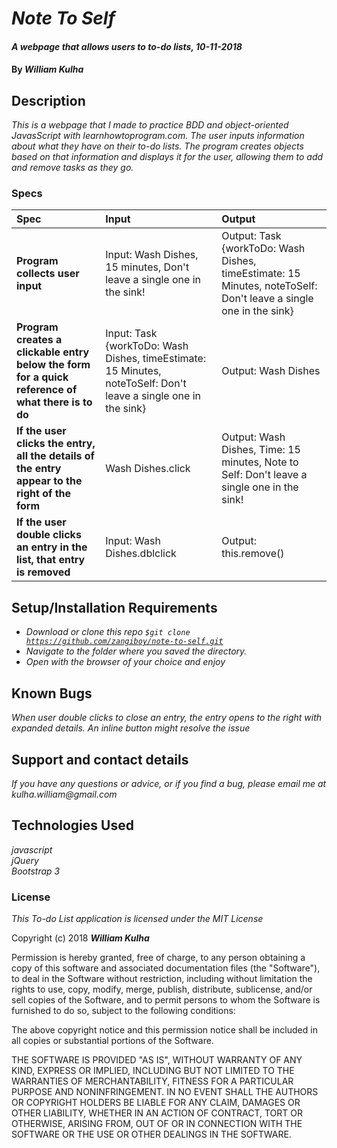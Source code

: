 # _Note To Self_

#### _A webpage that allows users to to-do lists, 10-11-2018_

#### By _**William Kulha**_

## Description

_This is a webpage that I made to practice BDD and object-oriented JavasScript with learnhowtoprogram.com. The user inputs information about what they have on their to-do lists. The program creates objects based on that information and displays it for the user, allowing them to add and remove tasks as they go._

### Specs
| Spec | Input | Output |
| :-------------     | :------------- | :------------- |
**Program collects user input** | Input: Wash Dishes, 15 minutes, Don't leave a single one in the sink! | Output: Task {workToDo: Wash Dishes, timeEstimate: 15 Minutes, noteToSelf: Don't leave a single one in the sink} |
**Program creates a clickable entry below the form for a quick reference of what there is to do** | Input: Task {workToDo: Wash Dishes, timeEstimate: 15 Minutes, noteToSelf: Don't leave a single one in the sink}  | Output: Wash Dishes |
**If the user clicks the entry, all the details of the entry appear to the right of the form** | Wash Dishes.click| Output: Wash Dishes, Time: 15 minutes, Note to Self: Don't leave a single one in the sink! |
**If the user double clicks an entry in the list, that entry is removed** | Input: Wash Dishes.dblclick | Output: this.remove() |


## Setup/Installation Requirements

* _Download or clone this repo <code>$git clone https://github.com/zangiboy/note-to-self.git</code>_
* _Navigate to the folder where you saved the directory._
* _Open with the browser of your choice and enjoy_


## Known Bugs

_When user double clicks to close an entry, the entry opens to the right with expanded details. An inline button might resolve the issue_

## Support and contact details

_If you have any questions or advice, or if you find a bug, please email me at kulha.william@gmail.com_

## Technologies Used

_javascript_\
_jQuery_\
_Bootstrap 3_

### License

*This To-do List application is licensed under the MIT License*

Copyright (c) 2018 **_William Kulha_**

Permission is hereby granted, free of charge, to any person obtaining a copy of this software and associated documentation files (the "Software"), to deal in the Software without restriction, including without limitation the rights to use, copy, modify, merge, publish, distribute, sublicense, and/or sell copies of the Software, and to permit persons to whom the Software is furnished to do so, subject to the following conditions:

The above copyright notice and this permission notice shall be included in all copies or substantial portions of the Software.

THE SOFTWARE IS PROVIDED "AS IS", WITHOUT WARRANTY OF ANY KIND, EXPRESS OR IMPLIED, INCLUDING BUT NOT LIMITED TO THE WARRANTIES OF MERCHANTABILITY, FITNESS FOR A PARTICULAR PURPOSE AND NONINFRINGEMENT. IN NO EVENT SHALL THE AUTHORS OR COPYRIGHT HOLDERS BE LIABLE FOR ANY CLAIM, DAMAGES OR OTHER LIABILITY, WHETHER IN AN ACTION OF CONTRACT, TORT OR OTHERWISE, ARISING FROM, OUT OF OR IN CONNECTION WITH THE SOFTWARE OR THE USE OR OTHER DEALINGS IN THE SOFTWARE.
